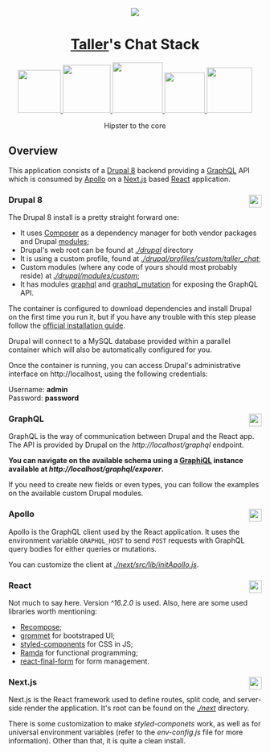 <p align="center">
  <a href="http://taller.net.br">
    <img src="https://avatars0.githubusercontent.com/u/5984356?v=4&s=200" />
  </a>
</p>

<h1 align="center">
  <a href="http://taller.net.br">Taller</a>'s Chat Stack
</h1>

<p align="center">
  <a href="https://www.drupal.org">
    <img height="85" src="https://www.drupal.org/files/druplicon-small.png" />
  </a>

  <a href="http://graphql.org/">
    <img height="95" src="https://avatars.githubusercontent.com/u/13958777?v=3&s=200" />
  </a>

  <a href="https://www.apollographql.com/">
    <img height="100" src="http://www.discovermeteor.com/images/blog/apollo-logo.png" />
  </a>

  <a href="https://reactjs.org/">
    <img height="80" src="https://sandstorm.de/_Resources/Persistent/3285416e8503b2c8354c321bcd690cf550b8b2d3/React-Logo.svg" />
  </a>

  <a href="https://github.com/zeit/next.js/">
    <img height=90 src="https://cloud.githubusercontent.com/assets/13041/19686250/971bf7f8-9ac0-11e6-975c-188defd82df1.png" />
  </a>
</p>

<p align="center">Hipster to the core</p>

## Overview

This application consists of a [Drupal 8](http://drupal.org/) backend providing a [GraphQL](https://www.drupal.org/project/graphql) API which is consumed by [Apollo](https://www.apollographql.com/) on a [Next.js](https://github.com/zeit/next.js/) based [React](https://reactjs.org/) application.

### Drupal 8 <img align="right" height="25" src="https://www.drupal.org/files/druplicon-small.png" />

The Drupal 8 install is a pretty straight forward one:

* It uses [Composer](https://getcomposer.org/) as a dependency manager for both vendor packages and Drupal [modules](https://www.drupal.org/project/project_module);
* Drupal's web root can be found at [*./drupal*](./drupal) directory
* It is using a custom profile, found at [*./drupal/profiles/custom/taller_chat*](./drupal/profiles/custom/taller_chat);
* Custom modules (where any code of yours should most probably reside) at [*./drupal/modules/custom*](./drupal/modules/custom);
* It has modules [graphql](https://www.drupal.org/project/graphql) and [graphql_mutation](https://www.drupal.org/project/graphql_mutation) for exposing the GraphQL API.

The container is configured to download dependencies and install Drupal on the first time you run it, but if you have any trouble with this step please follow the [official installation guide](https://www.drupal.org/docs/8/install).

Drupal will connect to a MySQL database provided within a parallel container which will also be automatically configured for you.

Once the container is running, you can access Drupal's administrative interface on http://localhost, using the following credentials:

Username: **admin**<br />
Password: **password**

### GraphQL <img align="right" height="25" src="https://avatars.githubusercontent.com/u/13958777?v=3&s=200" />

GraphQL is the way of communication between Drupal and the React app. The API is provided by Drupal on the *http://localhost/graphql* endpoint.

**You can navigate on the available schema using a [GraphiQL](https://github.com/graphql/graphiql/) instance available at *http://localhost/graphql/exporer*.**

If you need to create new fields or even types, you can follow the examples on the available custom Drupal modules.

### Apollo <img align="right" height="25" src="http://www.discovermeteor.com/images/blog/apollo-logo.png" />

Apollo is the GraphQL client used by the React application. It uses the environment variable `GRAPHQL_HOST` to send `POST` requests with GraphQL query bodies for either queries or mutations.

You can customize the client at [*./next/src/lib/initApollo.js*](./next/src/lib/initApollo.js).

### React <img align="right" height="25" src="https://sandstorm.de/_Resources/Persistent/3285416e8503b2c8354c321bcd690cf550b8b2d3/React-Logo.svg" />

Not much to say here. Version *^16.2.0* is used. Also, here are some used libraries worth mentioning:

* [Recompose](https://github.com/acdlite/recompose);
* [grommet](http://grommet.io) for bootstraped UI;
* [styled-components](https://www.styled-components.com/) for CSS in JS;
* [Ramda](http://ramdajs.com/) for functional programming;
* [react-final-form](https://github.com/final-form/react-final-form) for form management.

### Next.js <img align="right" height="25" src="https://cloud.githubusercontent.com/assets/13041/19686250/971bf7f8-9ac0-11e6-975c-188defd82df1.png" />

Next.js is the React framework used to define routes, split code, and server-side render the application. It's root can be found on the [*./next*](./next) directory.

There is some customization to make *styled-componets* work, as well as for universal environment variables (refer to the *env-config.js* file for more information). Other than that, it is quite a clean install.
